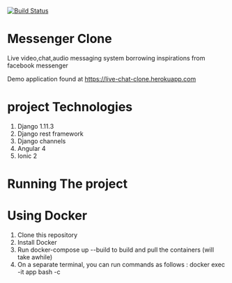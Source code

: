 [![Build Status](https://travis-ci.org/kigsmtua/chat.svg?branch=master)](https://travis-ci.org/kigsmtua/chat)

# Messenger Clone
Live video,chat,audio messaging system borrowing inspirations from facebook messenger

Demo application found at https://live-chat-clone.herokuapp.com

# project Technologies
1. Django 1.11.3
2. Django rest framework
3. Django channels
4. Angular 4
5. Ionic 2

# Running The project
# Using Docker
1. Clone this repository
2. Install Docker
3. Run docker-compose up --build to build and pull the containers (will take awhile)
4. On a separate terminal, you can run commands as follows : docker exec -it app bash -c <command>
